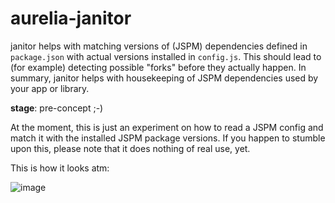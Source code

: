 # aurelia-janitor

janitor helps with matching versions of (JSPM) dependencies defined in `package.json` with actual versions installed in `config.js`.
This should lead to (for example) detecting possible "forks" before they actually happen.
In summary, janitor helps with housekeeping of JSPM dependencies used by your app or library. 

**stage**: pre-concept ;-)

At the moment, this is just an experiment on how to read a JSPM config and match it with the installed JSPM package versions.
If you happen to stumble upon this, please note that it does nothing of real use, yet.

This is how it looks atm:

![image](https://cloud.githubusercontent.com/assets/677826/15627028/dc4b9776-24d6-11e6-9b06-abbaa725cd4e.png)

